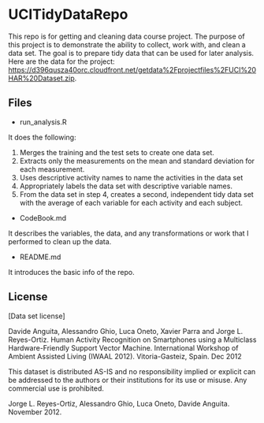 # UCITidyDataRepo
This repo is for getting and cleaning data course project. The purpose of this project is to demonstrate the ability to collect, work with, and clean a data set. The goal is to prepare tidy data that can be used for later analysis. Here are the data for the project: https://d396qusza40orc.cloudfront.net/getdata%2Fprojectfiles%2FUCI%20HAR%20Dataset.zip.

## Files
* run_analysis.R

It does the following:

1. Merges the training and the test sets to create one data set.
2. Extracts only the measurements on the mean and standard deviation for each measurement. 
3. Uses descriptive activity names to name the activities in the data set
4. Appropriately labels the data set with descriptive variable names. 
5. From the data set in step 4, creates a second, independent tidy data set with the average of each variable for each activity and each subject.

* CodeBook.md

It describes the variables, the data, and any transformations or work that I performed to clean up the data.
 
* README.md

It introduces the basic info of the repo.

## License
[Data set license]

Davide Anguita, Alessandro Ghio, Luca Oneto, Xavier Parra and Jorge L. Reyes-Ortiz. Human Activity Recognition on Smartphones using a Multiclass Hardware-Friendly Support Vector Machine. International Workshop of Ambient Assisted Living (IWAAL 2012). Vitoria-Gasteiz, Spain. Dec 2012

This dataset is distributed AS-IS and no responsibility implied or explicit can be addressed to the authors or their institutions for its use or misuse. Any commercial use is prohibited.

Jorge L. Reyes-Ortiz, Alessandro Ghio, Luca Oneto, Davide Anguita. November 2012.


